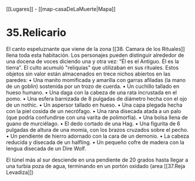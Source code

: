 [[Lugares]]  -  [[map-casaDeLaMuerte|Mapa]]

# 35.Relicario


El canto espeluznante que viene de la zona [[38. Camara de los Rituales]] llena toda esta habitación. Los personajes pueden distinguir alrededor de una docena de voces diciendo una y otra vez: "Él es el Antiguo. Él es la tierra". El culto acumuló "reliquias" que utilizaban en sus rituales. Estos objetos sin valor están almacenados en trece nichos abiertos en las paredes:
• Una manito momificada y amarilla con garras afiladas (la mano de un goblin) sostenida por un trozo de cuerda.
• Un cuchillo tallado en hueso humano.
• Una daga con la cabeza de una rata incrustada en el pomo.
• Una esfera barnizada de 8 pulgadas de diámetro hecha con el ojo de un nothic.
• Un aspersor tallado en hueso.
• Una capa plegada hecha con la piel cosida de un necrófago. 
• Una rana disecada atada a un palo (que podría confundirse con una varita de polimorfía).
• Una bolsa llena de guano de murciélago.
• El dedo cortado de una Hag.
• Una figurita de 6 pulgadas de altura de una momia, con los brazos cruzados sobre el pecho.
• Un pendiente de hierro adornado con la cara de un demonio.
• La cabeza reducida y disecada de un halfling. 
• Un pequeño cofre de madera con la lengua disecada de un Dire Wolf. 

El túnel más al sur desciende en una pendiente de 20 grados hasta llegar a una turbia poza de agua, terminando en un portón oxidado (area [[37.Reja Levadiza]])